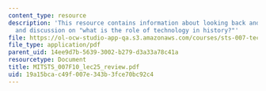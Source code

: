 ```yaml
---
content_type: resource
description: 'This resource contains information about looking back and beyond: presentations
  and discussion on "what is the role of technology in history?"'
file: https://ol-ocw-studio-app-qa.s3.amazonaws.com/courses/sts-007-technology-in-history-fall-2010/19a15bcac49f007e343b3fce70bc92c4_MITSTS_007F10_lec25_review.pdf
file_type: application/pdf
parent_uid: 14ee9d7b-5639-3002-b279-d3a33a78c41a
resourcetype: Document
title: MITSTS_007F10_lec25_review.pdf
uid: 19a15bca-c49f-007e-343b-3fce70bc92c4
---
```

